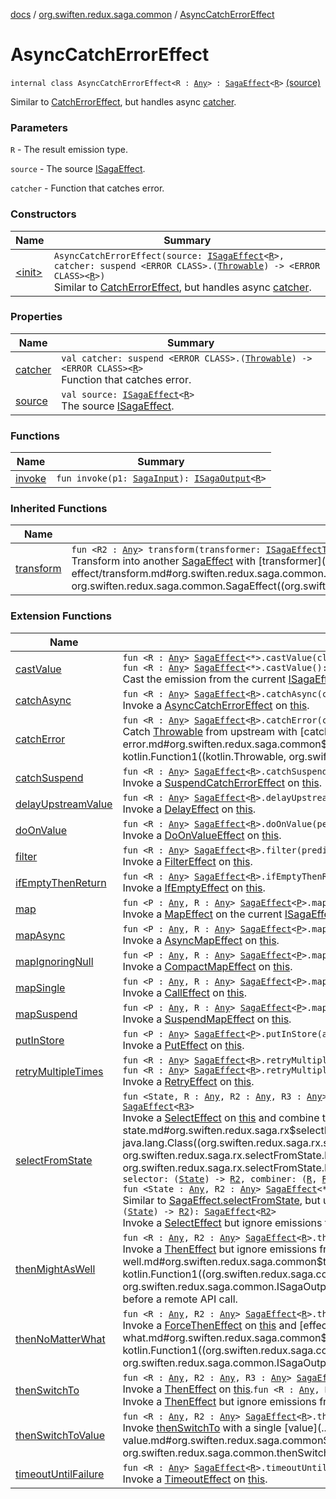 [docs](../../index.md) / [org.swiften.redux.saga.common](../index.md) / [AsyncCatchErrorEffect](./index.md)

# AsyncCatchErrorEffect

`internal class AsyncCatchErrorEffect<R : `[`Any`](https://kotlinlang.org/api/latest/jvm/stdlib/kotlin/-any/index.html)`> : `[`SagaEffect`](../-saga-effect/index.md)`<`[`R`](index.md#R)`>` [(source)](https://github.com/protoman92/KotlinRedux/tree/master/common/common-saga/src/main/kotlin/org/swiften/redux/saga/common/CatchErrorEffect.kt#L44)

Similar to [CatchErrorEffect](../-catch-error-effect/index.md), but handles async [catcher](catcher.md).

### Parameters

`R` - The result emission type.

`source` - The source [ISagaEffect](../-i-saga-effect.md).

`catcher` - Function that catches error.

### Constructors

| Name | Summary |
|---|---|
| [&lt;init&gt;](-init-.md) | `AsyncCatchErrorEffect(source: `[`ISagaEffect`](../-i-saga-effect.md)`<`[`R`](index.md#R)`>, catcher: suspend <ERROR CLASS>.(`[`Throwable`](https://kotlinlang.org/api/latest/jvm/stdlib/kotlin/-throwable/index.html)`) -> <ERROR CLASS><`[`R`](index.md#R)`>)`<br>Similar to [CatchErrorEffect](../-catch-error-effect/index.md), but handles async [catcher](catcher.md). |

### Properties

| Name | Summary |
|---|---|
| [catcher](catcher.md) | `val catcher: suspend <ERROR CLASS>.(`[`Throwable`](https://kotlinlang.org/api/latest/jvm/stdlib/kotlin/-throwable/index.html)`) -> <ERROR CLASS><`[`R`](index.md#R)`>`<br>Function that catches error. |
| [source](source.md) | `val source: `[`ISagaEffect`](../-i-saga-effect.md)`<`[`R`](index.md#R)`>`<br>The source [ISagaEffect](../-i-saga-effect.md). |

### Functions

| Name | Summary |
|---|---|
| [invoke](invoke.md) | `fun invoke(p1: `[`SagaInput`](../-saga-input/index.md)`): `[`ISagaOutput`](../-i-saga-output/index.md)`<`[`R`](index.md#R)`>` |

### Inherited Functions

| Name | Summary |
|---|---|
| [transform](../-saga-effect/transform.md) | `fun <R2 : `[`Any`](https://kotlinlang.org/api/latest/jvm/stdlib/kotlin/-any/index.html)`> transform(transformer: `[`ISagaEffectTransformer`](../-i-saga-effect-transformer.md)`<`[`R`](../-saga-effect/index.md#R)`, `[`R2`](../-saga-effect/transform.md#R2)`>): `[`SagaEffect`](../-saga-effect/index.md)`<`[`R2`](../-saga-effect/transform.md#R2)`>`<br>Transform into another [SagaEffect](../-saga-effect/index.md) with [transformer](../-saga-effect/transform.md#org.swiften.redux.saga.common.SagaEffect$transform(kotlin.Function1((org.swiften.redux.saga.common.SagaEffect((org.swiften.redux.saga.common.SagaEffect.R)), org.swiften.redux.saga.common.SagaEffect((org.swiften.redux.saga.common.SagaEffect.transform.R2)))))/transformer). |

### Extension Functions

| Name | Summary |
|---|---|
| [castValue](../cast-value.md) | `fun <R : `[`Any`](https://kotlinlang.org/api/latest/jvm/stdlib/kotlin/-any/index.html)`> `[`SagaEffect`](../-saga-effect/index.md)`<*>.castValue(cls: `[`Class`](http://docs.oracle.com/javase/6/docs/api/java/lang/Class.html)`<`[`R`](../cast-value.md#R)`>): `[`SagaEffect`](../-saga-effect/index.md)`<`[`R`](../cast-value.md#R)`>`<br>`fun <R : `[`Any`](https://kotlinlang.org/api/latest/jvm/stdlib/kotlin/-any/index.html)`> `[`SagaEffect`](../-saga-effect/index.md)`<*>.castValue(): `[`SagaEffect`](../-saga-effect/index.md)`<`[`R`](../cast-value.md#R)`>`<br>Cast the emission from the current [ISagaEffect](../-i-saga-effect.md) to [R](../cast-value.md#R) if possible. |
| [catchAsync](../catch-async.md) | `fun <R : `[`Any`](https://kotlinlang.org/api/latest/jvm/stdlib/kotlin/-any/index.html)`> `[`SagaEffect`](../-saga-effect/index.md)`<`[`R`](../catch-async.md#R)`>.catchAsync(catcher: suspend <ERROR CLASS>.(`[`Throwable`](https://kotlinlang.org/api/latest/jvm/stdlib/kotlin/-throwable/index.html)`) -> <ERROR CLASS><`[`R`](../catch-async.md#R)`>): `[`SagaEffect`](../-saga-effect/index.md)`<`[`R`](../catch-async.md#R)`>`<br>Invoke a [AsyncCatchErrorEffect](./index.md) on [this](../catch-async/-this-.md). |
| [catchError](../catch-error.md) | `fun <R : `[`Any`](https://kotlinlang.org/api/latest/jvm/stdlib/kotlin/-any/index.html)`> `[`SagaEffect`](../-saga-effect/index.md)`<`[`R`](../catch-error.md#R)`>.catchError(catcher: (`[`Throwable`](https://kotlinlang.org/api/latest/jvm/stdlib/kotlin/-throwable/index.html)`) -> `[`R`](../catch-error.md#R)`): `[`SagaEffect`](../-saga-effect/index.md)`<`[`R`](../catch-error.md#R)`>`<br>Catch [Throwable](https://kotlinlang.org/api/latest/jvm/stdlib/kotlin/-throwable/index.html) from upstream with [catcher](../catch-error.md#org.swiften.redux.saga.common$catchError(org.swiften.redux.saga.common.SagaEffect((org.swiften.redux.saga.common.catchError.R)), kotlin.Function1((kotlin.Throwable, org.swiften.redux.saga.common.catchError.R)))/catcher). |
| [catchSuspend](../catch-suspend.md) | `fun <R : `[`Any`](https://kotlinlang.org/api/latest/jvm/stdlib/kotlin/-any/index.html)`> `[`SagaEffect`](../-saga-effect/index.md)`<`[`R`](../catch-suspend.md#R)`>.catchSuspend(catcher: suspend <ERROR CLASS>.(`[`Throwable`](https://kotlinlang.org/api/latest/jvm/stdlib/kotlin/-throwable/index.html)`) -> `[`R`](../catch-suspend.md#R)`): `[`SagaEffect`](../-saga-effect/index.md)`<`[`R`](../catch-suspend.md#R)`>`<br>Invoke a [SuspendCatchErrorEffect](../-suspend-catch-error-effect/index.md) on [this](../catch-suspend/-this-.md). |
| [delayUpstreamValue](../delay-upstream-value.md) | `fun <R : `[`Any`](https://kotlinlang.org/api/latest/jvm/stdlib/kotlin/-any/index.html)`> `[`SagaEffect`](../-saga-effect/index.md)`<`[`R`](../delay-upstream-value.md#R)`>.delayUpstreamValue(millis: `[`Long`](https://kotlinlang.org/api/latest/jvm/stdlib/kotlin/-long/index.html)`): `[`SagaEffect`](../-saga-effect/index.md)`<`[`R`](../delay-upstream-value.md#R)`>`<br>Invoke a [DelayEffect](../-delay-effect/index.md) on [this](../delay-upstream-value/-this-.md). |
| [doOnValue](../do-on-value.md) | `fun <R : `[`Any`](https://kotlinlang.org/api/latest/jvm/stdlib/kotlin/-any/index.html)`> `[`SagaEffect`](../-saga-effect/index.md)`<`[`R`](../do-on-value.md#R)`>.doOnValue(performer: (`[`R`](../do-on-value.md#R)`) -> `[`Unit`](https://kotlinlang.org/api/latest/jvm/stdlib/kotlin/-unit/index.html)`): `[`SagaEffect`](../-saga-effect/index.md)`<`[`R`](../do-on-value.md#R)`>`<br>Invoke a [DoOnValueEffect](../-do-on-value-effect/index.md) on [this](../do-on-value/-this-.md). |
| [filter](../filter.md) | `fun <R : `[`Any`](https://kotlinlang.org/api/latest/jvm/stdlib/kotlin/-any/index.html)`> `[`SagaEffect`](../-saga-effect/index.md)`<`[`R`](../filter.md#R)`>.filter(predicate: (`[`R`](../filter.md#R)`) -> `[`Boolean`](https://kotlinlang.org/api/latest/jvm/stdlib/kotlin/-boolean/index.html)`): `[`SagaEffect`](../-saga-effect/index.md)`<`[`R`](../filter.md#R)`>`<br>Invoke a [FilterEffect](../-filter-effect/index.md) on [this](../filter/-this-.md). |
| [ifEmptyThenReturn](../if-empty-then-return.md) | `fun <R : `[`Any`](https://kotlinlang.org/api/latest/jvm/stdlib/kotlin/-any/index.html)`> `[`SagaEffect`](../-saga-effect/index.md)`<`[`R`](../if-empty-then-return.md#R)`>.ifEmptyThenReturn(defaultValue: `[`R`](../if-empty-then-return.md#R)`): `[`SagaEffect`](../-saga-effect/index.md)`<`[`R`](../if-empty-then-return.md#R)`>`<br>Invoke a [IfEmptyEffect](../-if-empty-effect/index.md) on [this](../if-empty-then-return/-this-.md). |
| [map](../map.md) | `fun <P : `[`Any`](https://kotlinlang.org/api/latest/jvm/stdlib/kotlin/-any/index.html)`, R : `[`Any`](https://kotlinlang.org/api/latest/jvm/stdlib/kotlin/-any/index.html)`> `[`SagaEffect`](../-saga-effect/index.md)`<`[`P`](../map.md#P)`>.map(transformer: (`[`P`](../map.md#P)`) -> `[`R`](../map.md#R)`): `[`SagaEffect`](../-saga-effect/index.md)`<`[`R`](../map.md#R)`>`<br>Invoke a [MapEffect](../-map-effect/index.md) on the current [ISagaEffect](../-i-saga-effect.md). |
| [mapAsync](../map-async.md) | `fun <P : `[`Any`](https://kotlinlang.org/api/latest/jvm/stdlib/kotlin/-any/index.html)`, R : `[`Any`](https://kotlinlang.org/api/latest/jvm/stdlib/kotlin/-any/index.html)`> `[`SagaEffect`](../-saga-effect/index.md)`<`[`P`](../map-async.md#P)`>.mapAsync(transformer: suspend <ERROR CLASS>.(`[`P`](../map-async.md#P)`) -> <ERROR CLASS><`[`R`](../map-async.md#R)`>): `[`SagaEffect`](../-saga-effect/index.md)`<`[`R`](../map-async.md#R)`>`<br>Invoke a [AsyncMapEffect](../-async-map-effect/index.md) on [this](../map-async/-this-.md). |
| [mapIgnoringNull](../map-ignoring-null.md) | `fun <P : `[`Any`](https://kotlinlang.org/api/latest/jvm/stdlib/kotlin/-any/index.html)`, R : `[`Any`](https://kotlinlang.org/api/latest/jvm/stdlib/kotlin/-any/index.html)`> `[`SagaEffect`](../-saga-effect/index.md)`<`[`P`](../map-ignoring-null.md#P)`>.mapIgnoringNull(transformer: (`[`P`](../map-ignoring-null.md#P)`) -> `[`R`](../map-ignoring-null.md#R)`?): `[`SagaEffect`](../-saga-effect/index.md)`<`[`R`](../map-ignoring-null.md#R)`>`<br>Invoke a [CompactMapEffect](../-compact-map-effect/index.md) on [this](../map-ignoring-null/-this-.md). |
| [mapSingle](../../org.swiften.redux.saga.rx/map-single.md) | `fun <P : `[`Any`](https://kotlinlang.org/api/latest/jvm/stdlib/kotlin/-any/index.html)`, R : `[`Any`](https://kotlinlang.org/api/latest/jvm/stdlib/kotlin/-any/index.html)`> `[`SagaEffect`](../-saga-effect/index.md)`<`[`P`](../../org.swiften.redux.saga.rx/map-single.md#P)`>.mapSingle(transformer: (`[`P`](../../org.swiften.redux.saga.rx/map-single.md#P)`) -> <ERROR CLASS><`[`R`](../../org.swiften.redux.saga.rx/map-single.md#R)`>): `[`SagaEffect`](../-saga-effect/index.md)`<`[`R`](../../org.swiften.redux.saga.rx/map-single.md#R)`>`<br>Invoke a [CallEffect](../../org.swiften.redux.saga.rx/-call-effect/index.md) on [this](../../org.swiften.redux.saga.rx/map-single/-this-.md). |
| [mapSuspend](../map-suspend.md) | `fun <P : `[`Any`](https://kotlinlang.org/api/latest/jvm/stdlib/kotlin/-any/index.html)`, R : `[`Any`](https://kotlinlang.org/api/latest/jvm/stdlib/kotlin/-any/index.html)`> `[`SagaEffect`](../-saga-effect/index.md)`<`[`P`](../map-suspend.md#P)`>.mapSuspend(transformer: suspend <ERROR CLASS>.(`[`P`](../map-suspend.md#P)`) -> `[`R`](../map-suspend.md#R)`): `[`SagaEffect`](../-saga-effect/index.md)`<`[`R`](../map-suspend.md#R)`>`<br>Invoke a [SuspendMapEffect](../-suspend-map-effect/index.md) on [this](../map-suspend/-this-.md). |
| [putInStore](../put-in-store.md) | `fun <P : `[`Any`](https://kotlinlang.org/api/latest/jvm/stdlib/kotlin/-any/index.html)`> `[`SagaEffect`](../-saga-effect/index.md)`<`[`P`](../put-in-store.md#P)`>.putInStore(actionCreator: (`[`P`](../put-in-store.md#P)`) -> `[`IReduxAction`](../../org.swiften.redux.core/-i-redux-action.md)`): `[`SagaEffect`](../-saga-effect/index.md)`<`[`Any`](https://kotlinlang.org/api/latest/jvm/stdlib/kotlin/-any/index.html)`>`<br>Invoke a [PutEffect](../-put-effect/index.md) on [this](../put-in-store/-this-.md). |
| [retryMultipleTimes](../retry-multiple-times.md) | `fun <R : `[`Any`](https://kotlinlang.org/api/latest/jvm/stdlib/kotlin/-any/index.html)`> `[`SagaEffect`](../-saga-effect/index.md)`<`[`R`](../retry-multiple-times.md#R)`>.retryMultipleTimes(times: `[`Long`](https://kotlinlang.org/api/latest/jvm/stdlib/kotlin/-long/index.html)`): `[`SagaEffect`](../-saga-effect/index.md)`<`[`R`](../retry-multiple-times.md#R)`>`<br>`fun <R : `[`Any`](https://kotlinlang.org/api/latest/jvm/stdlib/kotlin/-any/index.html)`> `[`SagaEffect`](../-saga-effect/index.md)`<`[`R`](../retry-multiple-times.md#R)`>.retryMultipleTimes(times: `[`Int`](https://kotlinlang.org/api/latest/jvm/stdlib/kotlin/-int/index.html)`): `[`SagaEffect`](../-saga-effect/index.md)`<`[`R`](../retry-multiple-times.md#R)`>`<br>Invoke a [RetryEffect](../-retry-effect/index.md) on [this](../retry-multiple-times/-this-.md). |
| [selectFromState](../../org.swiften.redux.saga.rx/select-from-state.md) | `fun <State, R : `[`Any`](https://kotlinlang.org/api/latest/jvm/stdlib/kotlin/-any/index.html)`, R2 : `[`Any`](https://kotlinlang.org/api/latest/jvm/stdlib/kotlin/-any/index.html)`, R3 : `[`Any`](https://kotlinlang.org/api/latest/jvm/stdlib/kotlin/-any/index.html)`> `[`SagaEffect`](../-saga-effect/index.md)`<`[`R`](../../org.swiften.redux.saga.rx/select-from-state.md#R)`>.selectFromState(cls: `[`Class`](http://docs.oracle.com/javase/6/docs/api/java/lang/Class.html)`<`[`State`](../../org.swiften.redux.saga.rx/select-from-state.md#State)`>, selector: (`[`State`](../../org.swiften.redux.saga.rx/select-from-state.md#State)`) -> `[`R2`](../../org.swiften.redux.saga.rx/select-from-state.md#R2)`, combiner: (`[`R`](../../org.swiften.redux.saga.rx/select-from-state.md#R)`, `[`R2`](../../org.swiften.redux.saga.rx/select-from-state.md#R2)`) -> `[`R3`](../../org.swiften.redux.saga.rx/select-from-state.md#R3)`): `[`SagaEffect`](../-saga-effect/index.md)`<`[`R3`](../../org.swiften.redux.saga.rx/select-from-state.md#R3)`>`<br>Invoke a [SelectEffect](../../org.swiften.redux.saga.rx/-select-effect/index.md) on [this](../../org.swiften.redux.saga.rx/select-from-state/-this-.md) and combine the emitted values with [combiner](../../org.swiften.redux.saga.rx/select-from-state.md#org.swiften.redux.saga.rx$selectFromState(org.swiften.redux.saga.common.SagaEffect((org.swiften.redux.saga.rx.selectFromState.R)), java.lang.Class((org.swiften.redux.saga.rx.selectFromState.State)), kotlin.Function1((org.swiften.redux.saga.rx.selectFromState.State, org.swiften.redux.saga.rx.selectFromState.R2)), kotlin.Function2((org.swiften.redux.saga.rx.selectFromState.R, org.swiften.redux.saga.rx.selectFromState.R2, org.swiften.redux.saga.rx.selectFromState.R3)))/combiner).`fun <State : `[`Any`](https://kotlinlang.org/api/latest/jvm/stdlib/kotlin/-any/index.html)`, R : `[`Any`](https://kotlinlang.org/api/latest/jvm/stdlib/kotlin/-any/index.html)`, R2 : `[`Any`](https://kotlinlang.org/api/latest/jvm/stdlib/kotlin/-any/index.html)`, R3 : `[`Any`](https://kotlinlang.org/api/latest/jvm/stdlib/kotlin/-any/index.html)`> `[`SagaEffect`](../-saga-effect/index.md)`<`[`R`](../../org.swiften.redux.saga.rx/select-from-state.md#R)`>.selectFromState(cls: `[`KClass`](https://kotlinlang.org/api/latest/jvm/stdlib/kotlin.reflect/-k-class/index.html)`<`[`State`](../../org.swiften.redux.saga.rx/select-from-state.md#State)`>, selector: (`[`State`](../../org.swiften.redux.saga.rx/select-from-state.md#State)`) -> `[`R2`](../../org.swiften.redux.saga.rx/select-from-state.md#R2)`, combiner: (`[`R`](../../org.swiften.redux.saga.rx/select-from-state.md#R)`, `[`R2`](../../org.swiften.redux.saga.rx/select-from-state.md#R2)`) -> `[`R3`](../../org.swiften.redux.saga.rx/select-from-state.md#R3)`): `[`SagaEffect`](../-saga-effect/index.md)`<`[`R3`](../../org.swiften.redux.saga.rx/select-from-state.md#R3)`>`<br>`fun <State : `[`Any`](https://kotlinlang.org/api/latest/jvm/stdlib/kotlin/-any/index.html)`, R2 : `[`Any`](https://kotlinlang.org/api/latest/jvm/stdlib/kotlin/-any/index.html)`> `[`SagaEffect`](../-saga-effect/index.md)`<*>.selectFromState(cls: `[`KClass`](https://kotlinlang.org/api/latest/jvm/stdlib/kotlin.reflect/-k-class/index.html)`<`[`State`](../../org.swiften.redux.saga.rx/select-from-state.md#State)`>, selector: (`[`State`](../../org.swiften.redux.saga.rx/select-from-state.md#State)`) -> `[`R2`](../../org.swiften.redux.saga.rx/select-from-state.md#R2)`): `[`SagaEffect`](../-saga-effect/index.md)`<`[`R2`](../../org.swiften.redux.saga.rx/select-from-state.md#R2)`>`<br>Similar to [SagaEffect.selectFromState](../../org.swiften.redux.saga.rx/select-from-state.md), but uses [KClass](https://kotlinlang.org/api/latest/jvm/stdlib/kotlin.reflect/-k-class/index.html) instead of [Class](http://docs.oracle.com/javase/6/docs/api/java/lang/Class.html).`fun <State, R2 : `[`Any`](https://kotlinlang.org/api/latest/jvm/stdlib/kotlin/-any/index.html)`> `[`SagaEffect`](../-saga-effect/index.md)`<*>.selectFromState(cls: `[`Class`](http://docs.oracle.com/javase/6/docs/api/java/lang/Class.html)`<`[`State`](../../org.swiften.redux.saga.rx/select-from-state.md#State)`>, selector: (`[`State`](../../org.swiften.redux.saga.rx/select-from-state.md#State)`) -> `[`R2`](../../org.swiften.redux.saga.rx/select-from-state.md#R2)`): `[`SagaEffect`](../-saga-effect/index.md)`<`[`R2`](../../org.swiften.redux.saga.rx/select-from-state.md#R2)`>`<br>Invoke a [SelectEffect](../../org.swiften.redux.saga.rx/-select-effect/index.md) but ignore emissions from [this](../../org.swiften.redux.saga.rx/select-from-state/-this-.md). |
| [thenMightAsWell](../then-might-as-well.md) | `fun <R : `[`Any`](https://kotlinlang.org/api/latest/jvm/stdlib/kotlin/-any/index.html)`, R2 : `[`Any`](https://kotlinlang.org/api/latest/jvm/stdlib/kotlin/-any/index.html)`> `[`SagaEffect`](../-saga-effect/index.md)`<`[`R`](../then-might-as-well.md#R)`>.thenMightAsWell(effect: `[`ISagaEffect`](../-i-saga-effect.md)`<`[`R2`](../then-might-as-well.md#R2)`>): `[`SagaEffect`](../-saga-effect/index.md)`<`[`R`](../then-might-as-well.md#R)`>`<br>Invoke a [ThenEffect](../-then-effect/index.md) but ignore emissions from [effect](../then-might-as-well.md#org.swiften.redux.saga.common$thenMightAsWell(org.swiften.redux.saga.common.SagaEffect((org.swiften.redux.saga.common.thenMightAsWell.R)), kotlin.Function1((org.swiften.redux.saga.common.SagaInput, org.swiften.redux.saga.common.ISagaOutput((org.swiften.redux.saga.common.thenMightAsWell.R2)))))/effect). This is useful in cases such as setting loading flag before a remote API call. |
| [thenNoMatterWhat](../then-no-matter-what.md) | `fun <R : `[`Any`](https://kotlinlang.org/api/latest/jvm/stdlib/kotlin/-any/index.html)`, R2 : `[`Any`](https://kotlinlang.org/api/latest/jvm/stdlib/kotlin/-any/index.html)`> `[`SagaEffect`](../-saga-effect/index.md)`<`[`R`](../then-no-matter-what.md#R)`>.thenNoMatterWhat(effect: `[`ISagaEffect`](../-i-saga-effect.md)`<`[`R2`](../then-no-matter-what.md#R2)`>): `[`SagaEffect`](../-saga-effect/index.md)`<`[`R2`](../then-no-matter-what.md#R2)`>`<br>Invoke a [ForceThenEffect](../-force-then-effect/index.md) on [this](../then-no-matter-what/-this-.md) and [effect](../then-no-matter-what.md#org.swiften.redux.saga.common$thenNoMatterWhat(org.swiften.redux.saga.common.SagaEffect((org.swiften.redux.saga.common.thenNoMatterWhat.R)), kotlin.Function1((org.swiften.redux.saga.common.SagaInput, org.swiften.redux.saga.common.ISagaOutput((org.swiften.redux.saga.common.thenNoMatterWhat.R2)))))/effect). |
| [thenSwitchTo](../then-switch-to.md) | `fun <R : `[`Any`](https://kotlinlang.org/api/latest/jvm/stdlib/kotlin/-any/index.html)`, R2 : `[`Any`](https://kotlinlang.org/api/latest/jvm/stdlib/kotlin/-any/index.html)`, R3 : `[`Any`](https://kotlinlang.org/api/latest/jvm/stdlib/kotlin/-any/index.html)`> `[`SagaEffect`](../-saga-effect/index.md)`<`[`R`](../then-switch-to.md#R)`>.thenSwitchTo(effect: `[`ISagaEffect`](../-i-saga-effect.md)`<`[`R2`](../then-switch-to.md#R2)`>, combiner: (`[`R`](../then-switch-to.md#R)`, `[`R2`](../then-switch-to.md#R2)`) -> `[`R3`](../then-switch-to.md#R3)`): `[`SagaEffect`](../-saga-effect/index.md)`<`[`R3`](../then-switch-to.md#R3)`>`<br>Invoke a [ThenEffect](../-then-effect/index.md) on [this](../then-switch-to/-this-.md).`fun <R : `[`Any`](https://kotlinlang.org/api/latest/jvm/stdlib/kotlin/-any/index.html)`, R2 : `[`Any`](https://kotlinlang.org/api/latest/jvm/stdlib/kotlin/-any/index.html)`> `[`SagaEffect`](../-saga-effect/index.md)`<`[`R`](../then-switch-to.md#R)`>.thenSwitchTo(effect: `[`ISagaEffect`](../-i-saga-effect.md)`<`[`R2`](../then-switch-to.md#R2)`>): `[`SagaEffect`](../-saga-effect/index.md)`<`[`R2`](../then-switch-to.md#R2)`>`<br>Invoke a [ThenEffect](../-then-effect/index.md) but ignore emissions from [this](../then-switch-to/-this-.md). |
| [thenSwitchToValue](../then-switch-to-value.md) | `fun <R : `[`Any`](https://kotlinlang.org/api/latest/jvm/stdlib/kotlin/-any/index.html)`, R2 : `[`Any`](https://kotlinlang.org/api/latest/jvm/stdlib/kotlin/-any/index.html)`> `[`SagaEffect`](../-saga-effect/index.md)`<`[`R`](../then-switch-to-value.md#R)`>.thenSwitchToValue(value: `[`R2`](../then-switch-to-value.md#R2)`): `[`SagaEffect`](../-saga-effect/index.md)`<`[`R2`](../then-switch-to-value.md#R2)`>`<br>Invoke [thenSwitchTo](../then-switch-to.md) with a single [value](../then-switch-to-value.md#org.swiften.redux.saga.common$thenSwitchToValue(org.swiften.redux.saga.common.SagaEffect((org.swiften.redux.saga.common.thenSwitchToValue.R)), org.swiften.redux.saga.common.thenSwitchToValue.R2)/value). |
| [timeoutUntilFailure](../timeout-until-failure.md) | `fun <R : `[`Any`](https://kotlinlang.org/api/latest/jvm/stdlib/kotlin/-any/index.html)`> `[`SagaEffect`](../-saga-effect/index.md)`<`[`R`](../timeout-until-failure.md#R)`>.timeoutUntilFailure(millis: `[`Long`](https://kotlinlang.org/api/latest/jvm/stdlib/kotlin/-long/index.html)`): `[`SagaEffect`](../-saga-effect/index.md)`<`[`R`](../timeout-until-failure.md#R)`>`<br>Invoke a [TimeoutEffect](../-timeout-effect/index.md) on [this](../timeout-until-failure/-this-.md). |
